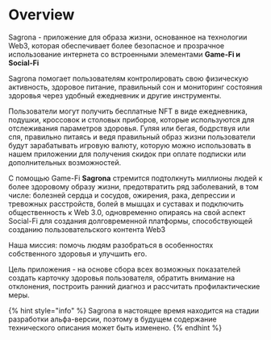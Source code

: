 # Overview

Sagrona - приложение для образа жизни, основанное на технологии Web3, которая обеспечивает более безопасное и прозрачное использование интернета со встроенными элементами **Game-Fi и Social-Fi**

Sagrona помогает пользователям контролировать свою физическую активность, здоровое питание, правильный сон и мониторинг состояния здоровья через удобный ежедневник и другие инструменты.&#x20;

Пользователи могут получить бесплатные NFT в виде ежедневника, подушки, кроссовок и столовых приборов, которые используются для отслеживания параметров здоровья. Гуляя или бегая, бодрствуя или спя, правильно питаясь и ведя правильный образ жизни пользователи будут зарабатывать игровую валюту, которую можно использовать в нашем приложении для получения скидок при оплате подписки или дополнительных возможностей.

С помощью Game-Fi **Sagrona** стремится подтолкнуть миллионы людей к более здоровому образу жизни, предотвратить ряд заболеваний, в том числе: болезней сердца и сосудов, ожирения, рака, депрессии и тревожных расстройств, болей в мышцах и суставах  и подключить общественность к Web 3.0, одновременно опираясь на свой аспект Social-Fi для создания долговременной платформы, способствующей созданию пользовательского контента Web3

Наша миссия: помочь людям разобраться в особенностях собственного здоровья и улучшить его.

Цель приложения - на основе сбора всех возможных показателей создать карточку здоровья пользователя, обратить внимание на отклонения, построить ранний диагноз и рассчитать профилактические меры.

{% hint style="info" %}
Sagrona в настоящее время находится на стадии разработки альфа-версии, поэтому в будущем содержание технического описания может быть изменено.
{% endhint %}
